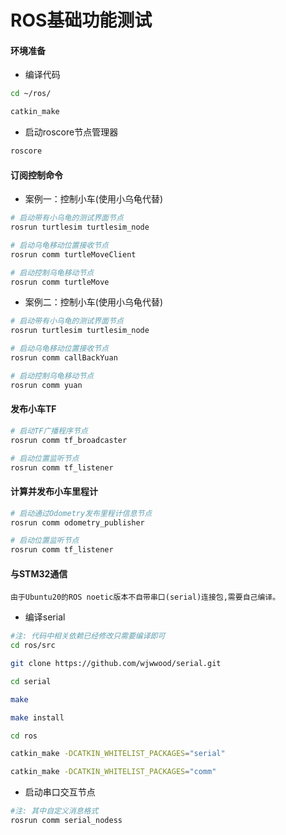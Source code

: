 # ROS基础功能测试

#### 环境准备

* 编译代码

```bash
cd ~/ros/

catkin_make
```

* 启动roscore节点管理器

```bash
roscore
```

#### 订阅控制命令

* 案例一：控制小车(使用小乌龟代替)

```bash
# 启动带有小乌龟的测试界面节点
rosrun turtlesim turtlesim_node

# 启动乌龟移动位置接收节点
rosrun comm turtleMoveClient

# 启动控制乌龟移动节点
rosrun comm turtleMove
```

* 案例二：控制小车(使用小乌龟代替)

```bash
# 启动带有小乌龟的测试界面节点
rosrun turtlesim turtlesim_node

# 启动乌龟移动位置接收节点
rosrun comm callBackYuan

# 启动控制乌龟移动节点
rosrun comm yuan
```

#### 发布小车TF

```bash
# 启动TF广播程序节点
rosrun comm tf_broadcaster

# 启动位置监听节点
rosrun comm tf_listener
```

#### 计算并发布小车里程计

```bash
# 启动通过Odometry发布里程计信息节点
rosrun comm odometry_publisher

# 启动位置监听节点
rosrun comm tf_listener
```

#### 与STM32通信

```text
由于Ubuntu20的ROS noetic版本不自带串口(serial)连接包,需要自己编译。
```

* 编译serial
```bash
#注: 代码中相关依赖已经修改只需要编译即可
cd ros/src

git clone https://github.com/wjwwood/serial.git

cd serial

make

make install

cd ros

catkin_make -DCATKIN_WHITELIST_PACKAGES="serial"

catkin_make -DCATKIN_WHITELIST_PACKAGES="comm"
```

* 启动串口交互节点

```bash
#注: 其中自定义消息格式
rosrun comm serial_nodess
```